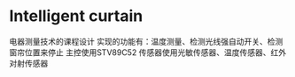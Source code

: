 # Intelligent curtain
电器测量技术的课程设计
实现的功能有：温度测量、检测光线强自动开关、检测窗帘位置来停止
主控使用STV89C52
传感器使用光敏传感器、温度传感器、红外对射传感器
